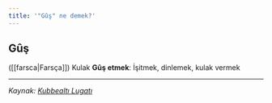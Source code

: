 ```yaml
---
title: '"Gûş" ne demek?'
---
```


## Gûş
([[farsca|Farsça]]) Kulak
**Gûş etmek**: İşitmek, dinlemek, kulak vermek

---
*Kaynak: [Kubbealtı Lugatı](https://lugatim.com/s/G%C3%9B%C5%9E)*
